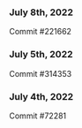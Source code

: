 ### July 8th, 2022

Commit #221662

### July 5th, 2022

Commit #314353


### July 4th, 2022

Commit #72281
